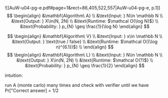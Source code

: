 ![[AuW-u04-pg-e.pdf#page=1&rect=86,405,522,557|AuW-u04-pg-e, p.1]]
$$
\begin{align}
&\mathbf{Algorithm\ A} \\
&\text{Input: } N\in \mathbb N \\
&\text{Output: } X\in(N, 2N) \\
&\text{Runtime: $\mathcal O(\log N)$} \\
&\text{Probability: } p_{N} \geq \frac{1}{\log N} 
\end{align}
$$

$$
\begin{align}
&\mathbf{Algorithm\ V} \\
&\text{Input: } x\in \mathbb N \\
&\text{Output: } \text{true / false} \\
&\text{Runtime: $\mathcal O((\log n)^{6.1})$} \\
\end{align}
$$
$$
\begin{align}
&\mathbf{Algorithm\ L} \\
&\text{Input: } N\in \mathbb N \\
&\text{Output: } X\in(N, 2N) \\
&\text{Runtime: $\mathcal O(?)$} \\
&\text{Probability: } p_{N} \geq \frac{1}{2} 
\end{align}
$$



intuition:

run A (monte carlo) many times and check with verifier until we have Pr\["Correct answer] = 1/2




